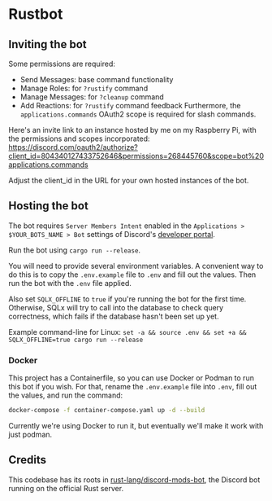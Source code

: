 # Rustbot

## Inviting the bot

Some permissions are required:
- Send Messages: base command functionality
- Manage Roles: for `?rustify` command
- Manage Messages: for `?cleanup` command
- Add Reactions: for `?rustify` command feedback
Furthermore, the `applications.commands` OAuth2 scope is required for slash commands.

Here's an invite link to an instance hosted by me on my Raspberry Pi, with the permissions and scopes incorporated:
https://discord.com/oauth2/authorize?client_id=804340127433752646&permissions=268445760&scope=bot%20applications.commands

Adjust the client_id in the URL for your own hosted instances of the bot.

## Hosting the bot

The bot requires `Server Members Intent` enabled in the `Applications > $YOUR_BOTS_NAME > Bot`
settings of Discord's [developer portal](https://discord.com/developers/applications).

Run the bot using `cargo run --release`.

You will need to provide several environment variables. A convenient way to do this is to copy the
`.env.example` file to `.env` and fill out the values. Then run the bot with the `.env` file applied.

Also set `SQLX_OFFLINE` to `true` if you're running the bot for the first time. Otherwise, SQLx
will try to call into the database to check query correctness, which fails if the database hasn't
been set up yet.

Example command-line for Linux:
`set -a && source .env && set +a && SQLX_OFFLINE=true cargo run --release`

### Docker

This project has a Containerfile, so you can use Docker or Podman to run this bot if you wish.
For that, rename the `.env.example` file into `.env`, fill out the values, and run the command:

```sh
docker-compose -f container-compose.yaml up -d --build
```

Currently we're using Docker to run it, but eventually we'll make it work with just podman.

## Credits

This codebase has its roots in [rust-lang/discord-mods-bot](https://github.com/rust-lang/discord-mods-bot/), the Discord bot running on the official Rust server.

